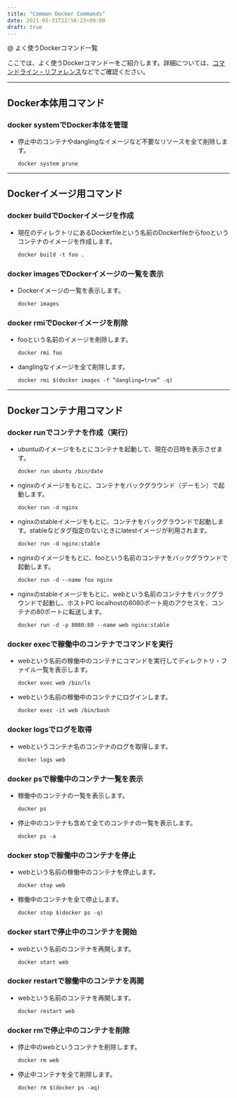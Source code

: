 ```yaml
---
title: "Common Docker Commands"
date: 2021-05-31T22:56:23+09:00
draft: true
---
```


@ よく使うDockerコマンド一覧

ここでは、よく使うDockerコマンド一をご紹介します。詳細については、[コマンドライン・リファレンス](https://docs.docker.jp/engine/reference/commandline/toc.html)などでご確認ください。

---
## **Docker本体用コマンド**
### **docker systemでDocker本体を管理**
- 停止中のコンテナやdanglingなイメージなど不要なリソースを全て削除します。
  ```shell
  docker system prune
  ```

--- 
## **Dockerイメージ用コマンド**
### **docker buildでDockerイメージを作成**
- 現在のディレクトリにあるDockerfileという名前のDockerfileからfooというコンテナのイメージを作成します。
  ```shell
  docker build -t foo .
  ```
### **docker imagesでDockerイメージの一覧を表示**
- Dockerイメージの一覧を表示します。
  ```shell
  docker images
  ```
### **docker rmiでDockerイメージを削除**
- fooという名前のイメージを削除します。
  ```shell
  docker rmi foo
  ```
- danglingなイメージを全て削除します。
  ```shell
  docker rmi $(docker images -f “dangling=true” -q)
  ```

---
## **Dockerコンテナ用コマンド**
### **docker runでコンテナを作成（実行）**
- ubuntuのイメージをもとにコンテナを起動して、現在の日時を表示させます。
  ```shell
  docker run ubuntu /bin/date
  ```
- nginxのイメージをもとに、コンテナをバックグラウンド（デーモン）で起動します。
  ```shell
  docker run -d nginx
  ```
- nginxのstableイメージをもとに、コンテナをバックグラウンドで起動します。stableなどタグ指定のないときにlatestイメージが利用されます。
  ```shell
  docker run -d nginx:stable
  ```
- nginxのイメージをもとに、fooという名前のコンテナをバックグラウンドで起動します。
  ```shell
  docker run -d --name foo nginx
  ```
- nginxのstableイメージをもとに、webという名前のコンテナをバックグラウンドで起動し、ホストPC localhostの8080ポート宛のアクセスを、コンテナの80ポートに転送します。
  ```shell
  docker run -d -p 8080:80 --name web nginx:stable
  ```
### **docker execで稼働中のコンテナでコマンドを実行**
- webという名前の稼働中のコンテナにコマンドを実行してディレクトリ・ファイル一覧を表示します。
  ```shell
  docker exec web /bin/ls
  ```
- webという名前の稼働中のコンテナにログインします。
  ```shell
  docker exec -it web /bin/bash
  ```
### **docker logsでログを取得**
- webというコンテナ名のコンテナのログを取得します。 
  ```shell
  docker logs web
  ```
### **docker psで稼働中のコンテナ一覧を表示**
- 稼働中のコンテナの一覧を表示します。
  ```shell
  docker ps
  ```
- 停止中のコンテナも含めて全てのコンテナの一覧を表示します。
  ```shell
  docker ps -a
  ```
### **docker stopで稼働中のコンテナを停止**
- webという名前の稼働中のコンテナを停止します。
  ```shell
  docker stop web
  ```
- 稼働中のコンテナを全て停止します。
  ```shell
  docker stop $(docker ps -q)
  ```
### **docker startで停止中のコンテナを開始**
- webという名前のコンテナを再開します。
  ```shell
  docker start web
  ```
### **docker restartで稼働中のコンテナを再開**
- webという名前のコンテナを再開します。
  ```shell
  docker restart web
  ```
### **docker rmで停止中のコンテナを削除**
- 停止中のwebというコンテナを削除します。
  ```shell
  docker rm web
  ```
- 停止中コンテナを全て削除します。 
  ```shell
  docker rm $(docker ps -aq)
  ```

